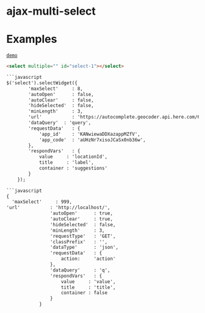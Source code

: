 # ajax-multi-select

# Examples
[`demo`](https://alexandrmihailovich.github.io/ajax-multi-select/test.html)


```html
<select multiple="" id="select-1"></select>

```javascript
$('select').selectWidget({
        'maxSelect' 	: 8,
        'autoOpen'  	: false,
        'autoClear' 	: false,
        'hideSelected' 	: false,
        'minLength' 	: 3,
        'url'           : 'https://autocomplete.geocoder.api.here.com/6.2/suggest.json',
        'dataQuery'  : 'query',
        'requestData'   : {
            'app_id'    : 'KANwiewaDDXazappMZfV',
            'app_code'  : 'aUHzNr7xisoJCaSx0nb36w',
        },
        'respondVars'   : {
            value     : 'locationId',
            title     : 'label',
            container : 'suggestions'
        }
    });

```javascript  
{
  'maxSelect'     : 999,
'url'			: 'http://localhost/',
                'autoOpen'		: true,
                'autoClear'		: true,
                'hideSelected'	: false,
                'minLength'		: 3,
                'requestType'   : 'GET',
                'classPrefix'   : '',
                'dataType'      : 'json',
                'requestData'   : {
                    action: 	'action'
                },
                'dataQuery'     : 'q',
                'respondVars'   : {
                    value     : 'value',
                    title     : 'title',
                    container : false
                }
            }
